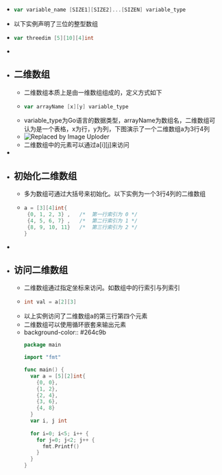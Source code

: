 - ```go
  var variable_name [SIZE1][SIZE2]...[SIZEN] variable_type
  ```
- 以下实例声明了三位的整型数组
- ```go
  var threedim [5][10][4]int
  ```
-
- ## 二维数组
	- 二维数组本质上是由一维数组组成的，定义方式如下
	- ```go
	  var arrayName [x][y] variable_type
	  ```
	- variable_type为Go语言的数据类型，arrayName为数组名，二维数组可认为是一个表格，x为行，y为列，下图演示了一个二维数组a为3行4列
	- ![Replaced by Image Uploder](https://gitee.com/superficial/blogimage/raw/master/img/image_1645586716201_0.png)
	- 二维数组中的元素可以通过a[i][j]来访问
-
- ## 初始化二维数组
	- 多为数组可通过大括号来初始化。以下实例为一个3行4列的二维数组
	- ```go
	  a = [3][4]int{  
	   {0, 1, 2, 3} ,   /*  第一行索引为 0 */
	   {4, 5, 6, 7} ,   /*  第二行索引为 1 */
	   {8, 9, 10, 11}   /*  第三行索引为 2 */
	  }
	  ```
-
- ## 访问二维数组
	- 二维数组通过指定坐标来访问。如数组中的行索引与列索引
	- ```go
	  int val = a[2][3]
	  ```
	- 以上实例访问了二维数组a的第三行第四个元素
	- 二维数组可以使用循环嵌套来输出元素
	- background-color:: #264c9b
	  ```go
	  package main
	  
	  import "fmt"
	  
	  func main() {
	    var a = [5][2]int{
	      {0, 0},
	      {1, 2},
	      {2, 4},
	      {3, 6},
	      {4, 8}
	    }
	    var i, j int
	    
	    for i=0; i<5; i++ {
	      for j=0; j<2; j++ {
	        fmt.Printf()
	      }
	    }
	  }
	  ```